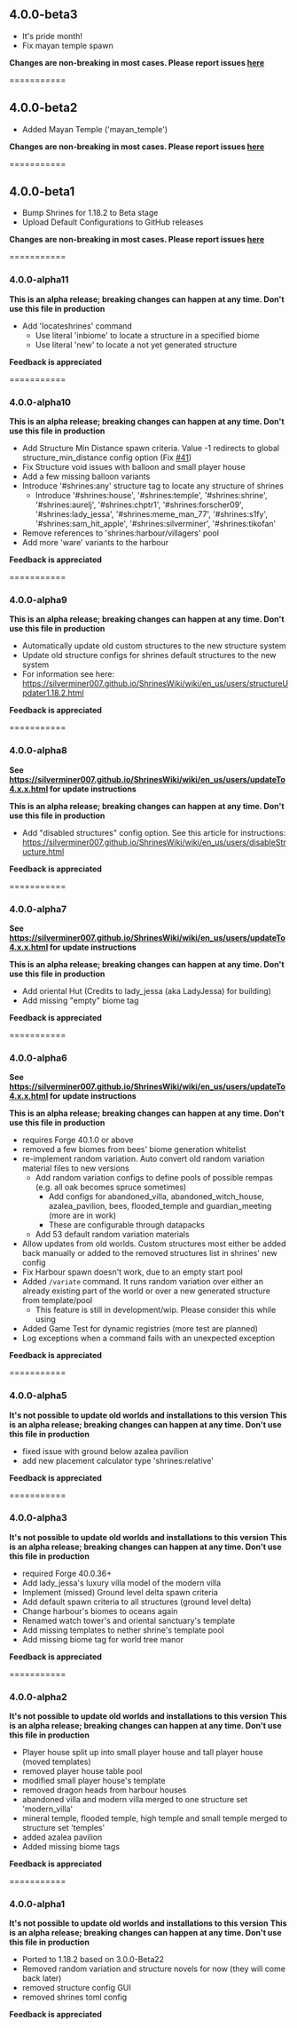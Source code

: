 ## 4.0.0-beta3

- It's pride month!
- Fix mayan temple spawn

**Changes are non-breaking in most cases. Please report issues [here](https://github.com/Silverminer007/Shrines/issues)**

===========

## 4.0.0-beta2

- Added Mayan Temple ('mayan_temple')

**Changes are non-breaking in most cases. Please report issues [here](https://github.com/Silverminer007/Shrines/issues)**

===========

## 4.0.0-beta1

- Bump Shrines for 1.18.2 to Beta stage
- Upload Default Configurations to GitHub releases

**Changes are non-breaking in most cases. Please report issues [here](https://github.com/Silverminer007/Shrines/issues)**

===========

### 4.0.0-alpha11

**This is an alpha release; breaking changes can happen at any time. Don't use this file in production**

- Add 'locateshrines' command
  - Use literal 'inbiome' to locate a structure in a specified biome
  - Use literal 'new' to locate a not yet generated structure

**Feedback is appreciated**

===========

### 4.0.0-alpha10

**This is an alpha release; breaking changes can happen at any time. Don't use this file in production**

- Add Structure Min Distance spawn criteria. Value -1 redirects to global structure_min_distance config option (Fix [#41](https://github.com/Silverminer007/Shrines/issues/41))
- Fix Structure void issues with balloon and small player house
- Add a few missing balloon variants
- Introduce '#shrines:any' structure tag to locate any structure of shrines
  - Introduce '#shrines:house', '#shrines:temple', '#shrines:shrine', '#shrines:aurelj', '#shrines:chptr1', '#shrines:forscher09', '#shrines:lady_jessa', '#shrines:meme_man_77', '#shrines:s1fy', '#shrines:sam_hit_apple', '#shrines:silverminer', '#shrines:tikofan'
- Remove references to 'shrines:harbour/villagers' pool
- Add more 'ware' variants to the harbour

**Feedback is appreciated**

===========

### 4.0.0-alpha9

**This is an alpha release; breaking changes can happen at any time. Don't use this file in production**

- Automatically update old custom structures to the new structure system
- Update old structure configs for shrines default structures to the new system
- For information see here: https://silverminer007.github.io/ShrinesWiki/wiki/en_us/users/structureUpdater1.18.2.html

**Feedback is appreciated**

===========

### 4.0.0-alpha8

**See https://silverminer007.github.io/ShrinesWiki/wiki/en_us/users/updateTo4.x.x.html for update instructions**

**This is an alpha release; breaking changes can happen at any time. Don't use this file in production**

- Add "disabled structures" config option. See this article for instructions: https://silverminer007.github.io/ShrinesWiki/wiki/en_us/users/disableStructure.html

**Feedback is appreciated**

===========
### 4.0.0-alpha7

**See https://silverminer007.github.io/ShrinesWiki/wiki/en_us/users/updateTo4.x.x.html for update instructions**

**This is an alpha release; breaking changes can happen at any time. Don't use this file in production**

- Add oriental Hut (Credits to lady_jessa (aka LadyJessa) for building)
- Add missing "empty" biome tag

**Feedback is appreciated**

===========
### 4.0.0-alpha6

**See https://silverminer007.github.io/ShrinesWiki/wiki/en_us/users/updateTo4.x.x.html for update instructions**

**This is an alpha release; breaking changes can happen at any time. Don't use this file in production**

- requires Forge 40.1.0 or above
- removed a few biomes from bees' biome generation whitelist
- re-implement random variation. Auto convert old random variation material files to new versions
  - Add random variation configs to define pools of possible rempas (e.g. all oak becomes spruce sometimes)
    - Add configs for abandoned_villa, abandoned_witch_house, azalea_pavilion, bees, flooded_temple and guardian_meeting (more are in work)
    - These are configurable through datapacks
  - Add 53 default random variation materials
- Allow updates from old worlds. Custom structures most either be added back manually or added to the removed structures list in shrines' new config
- Fix Harbour spawn doesn't work, due to an empty start pool
- Added `/variate` command. It runs random variation over either an already existing part of the world or over a new generated structure from template/pool
  - This feature is still in development/wip. Please consider this while using
- Added Game Test for dynamic registries (more test are planned)
- Log exceptions when a command fails with an unexpected exception

**Feedback is appreciated**

===========
### 4.0.0-alpha5

**It's not possible to update old worlds and installations to this version**
**This is an alpha release; breaking changes can happen at any time. Don't use this file in production**

- fixed issue with ground below azalea pavilion
- add new placement calculator type 'shrines:relative'

**Feedback is appreciated**

===========
### 4.0.0-alpha3

**It's not possible to update old worlds and installations to this version**
**This is an alpha release; breaking changes can happen at any time. Don't use this file in production**

- required Forge 40.0.36+
- Add lady_jessa's luxury villa model of the modern villa
- Implement (missed) Ground level delta spawn criteria
- Add default spawn criteria to all structures (ground level delta)
- Change harbour's biomes to oceans again
- Renamed watch tower's and oriental sanctuary's template
- Add missing templates to nether shrine's template pool
- Add missing biome tag for world tree manor

**Feedback is appreciated**

===========
### 4.0.0-alpha2

**It's not possible to update old worlds and installations to this version**
**This is an alpha release; breaking changes can happen at any time. Don't use this file in production**

- Player house split up into small player house and tall player house (moved templates)
- removed player house table pool
- modified small player house's template
- removed dragon heads from harbour houses
- abandoned villa and modern villa merged to one structure set 'modern_villa'
- mineral temple, flooded temple, high temple and small temple merged to structure set 'temples'
- added azalea pavilion
- Added missing biome tags

**Feedback is appreciated**

===========
### 4.0.0-alpha1

**It's not possible to update old worlds and installations to this version**
**This is an alpha release; breaking changes can happen at any time. Don't use this file in production**

- Ported to 1.18.2 based on 3.0.0-Beta22
- Removed random variation and structure novels for now (they will come back later)
- removed structure config GUI
- removed shrines toml config

**Feedback is appreciated**